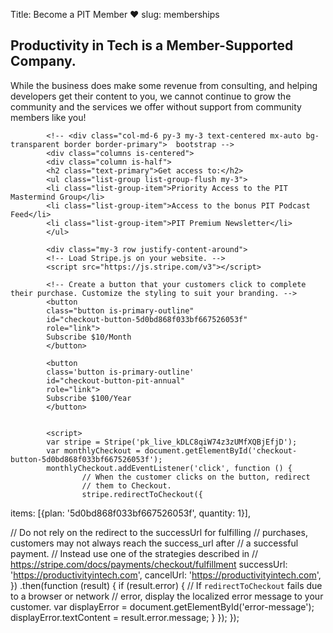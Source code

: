 Title: Become a PIT Member ❤️
slug: memberships

<h2 class="">
Productivity in Tech is a <span class="has-text-weight-semi-bold is-italic">Member-Supported</span> Company. 
</h2>

<p class="subtitle is-4">
While the business does make some revenue from consulting, and helping developers get their content to you,
			we cannot continue to grow the community and the services we offer without support from community members like you! 
			</p>

			<!-- <div class="col-md-6 py-3 my-3 text-centered mx-auto bg-transparent border border-primary">  bootstrap -->
			<div class="columns is-centered">
			<div class="column is-half">
			<h2 class="text-primary">Get access to:</h2>
			<ul class="list-group list-group-flush my-3">
			<li class="list-group-item">Priority Access to the PIT Mastermind Group</li>
			<li class="list-group-item">Access to the bonus PIT Podcast Feed</li>
			<li class="list-group-item">PIT Premium Newsletter</li>
			</ul>

			<div class="my-3 row justify-content-around">
			<!-- Load Stripe.js on your website. -->
			<script src="https://js.stripe.com/v3"></script>

			<!-- Create a button that your customers click to complete their purchase. Customize the styling to suit your branding. -->
			<button
			class="button is-primary-outline"
			id="checkout-button-5d0bd868f033bf667526053f"
			role="link">
			Subscribe $10/Month
			</button>

			<button
			class='button is-primary-outline'
			id="checkout-button-pit-annual"
			role="link">
			Subscribe $100/Year
			</button>


			<script>
			var stripe = Stripe('pk_live_kDLC8qiW74z3zUMfXQBjEfjD');
			var monthlyCheckout = document.getElementById('checkout-button-5d0bd868f033bf667526053f');
			monthlyCheckout.addEventListener('click', function () {
					// When the customer clicks on the button, redirect
					// them to Checkout.
					stripe.redirectToCheckout({
items: [{plan: '5d0bd868f033bf667526053f', quantity: 1}],

// Do not rely on the redirect to the successUrl for fulfilling
// purchases, customers may not always reach the success_url after
// a successful payment.
// Instead use one of the strategies described in
// https://stripe.com/docs/payments/checkout/fulfillment
successUrl: 'https://productivityintech.com',
cancelUrl: 'https://productivityintech.com',
})
					.then(function (result) {
						if (result.error) {
						// If `redirectToCheckout` fails due to a browser or network
						// error, display the localized error message to your customer.
						var displayError = document.getElementById('error-message');
						displayError.textContent = result.error.message;
						}
						});
});
</script>


<script>
var annualButton= document.getElementById('checkout-button-pit-annual');
annualButton.addEventListener('click', function () {
		// When the customer clicks on the button, redirect
		// them to Checkout.
		stripe.redirectToCheckout({
items: [{plan: 'pit-annual', quantity: 1}],

// Do not rely on the redirect to the successUrl for fulfilling
// purchases, customers may not always reach the success_url after
// a successful payment.
// Instead use one of the strategies described in
// https://stripe.com/docs/payments/checkout/fulfillment
successUrl: 'https://productivityintech.com/',
cancelUrl: 'https://productivityintech.com/',
})
		.then(function (result) {
			if (result.error) {
			// If `redirectToCheckout` fails due to a browser or network
			// error, display the localized error message to your customer.
			var displayError = document.getElementById('error-message');
			displayError.textContent = result.error.message;
			}
			});
});
</script>
<div id="error-message" class="text-danger"></div>
</div>
